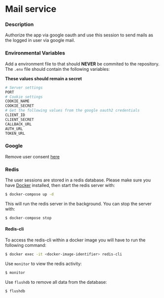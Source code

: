 # Mail service

### Description

Authorize the app via google oauth and use this session to send mails as the logged in user via google mail.

### Environmental Variables

Add a environment file to that should **NEVER** be commited to the repository.
<br>
The `.env` file should contain the following variables:


**These values should remain a secret**
```sh
# Server settings
PORT
# Cookie settings
COOKIE_NAME
COOKIE_SECRET
# Get the following values from the google oauth2 credentials
CLIENT_ID
CLIENT_SECRET
CALLBACK_URL
AUTH_URL
TOKEN_URL
```

### Google

Remove user consent [here](https://myaccount.google.com/permissions)

### Redis

The user sessions are stored in a redis database. Please make sure you have [Docker](https://www.docker.com/products/docker-desktop) installed, then start the redis server with:

```sh
$ docker-compose up -d
```

This will run the redis server in the background. You can stop the server with:

```sh
$ docker-compose stop
```

#### Redis-cli
To access the redis-cli within a docker image you will have to run the following command:

```sh
$ docker exec -it <docker-image-identifier> redis-cli
```

Use `monitor` to view the redis activity:

```sh
$ monitor
```

Use `flushdb` to remove all data from the database:

```sh
$ flushdb
```